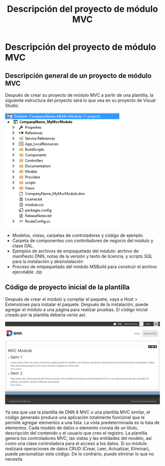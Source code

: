 ﻿---
uid: mvc-module-project-overview
locale: es
title: Descripción del proyecto de módulo MVC
dnnversion: 09.02.00
related-topics: create-module-using-templates
---

# Descripción del proyecto de módulo MVC

## Descripción general de un proyecto de módulo MVC

Después de crear su proyecto de módulo MVC a partir de una plantilla, la siguiente estructura del proyecto será lo que vea en su proyecto de Visual Studio  

![Proyecto de Visual Studio MVC](/images/scr-mvc-project-vssolution.png)

  
*   Modelos, vistas, carpetas de controladores y código de ejemplo.
*   Carpeta de componentes con controladores de negocio del módulo y clase DAL.
*   Ejemplos de archivos de empaquetado del módulo: archivo de manifiesto DNN, notas de la versión y texto de licencia, y scripts SQL para la instalación y desinstalación
*   Proceso de empaquetado del módulo MSBuild para construir el archivo ejecutable .zip

## Código de proyecto inicial de la plantilla

Después de crear el módulo y compilar el paquete, vaya a Host \> Extensiones para instalar el paquete. Después de la instalación, puede agregar el módulo a una página para realizar pruebas. El código inicial creado por la plantilla debería verse así:

  
![Módulo inicial MVC DNN](/images/scr-mvc-module-template-view.png)
 

Ya sea que use la plantilla de DNN 8 MVC o una plantilla MVC similar, el código generado produce una aplicación totalmente funcional que le permite agregar elementos a una lista. La vista predeterminada es la lista de elementos. Cada modelo de datos o elemento consta de un título, descripción del contenido y el usuario que creo el registro. La plantilla genera los controladores MVC, las vistas y las entidades del modelo, así como una clase controladora para el acceso a los datos. Si su módulo realizará operaciones de datos CRUD (Crear, Leer, Actualizar, Eliminar), puede personalizar este código. De lo contrario, puede eliminar lo que no necesita
